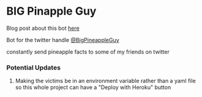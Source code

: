 
# BIG Pinapple Guy

Blog post about this bot [here](https://johannes-blog.herokuapp.com/twitter-bot)

Bot for the twitter handle [@BigPineappleGuy](https://twitter.com/BigPineappleGuy)

constantly send pineapple facts to some of my friends on twitter

### Potential Updates

1. Making the victims be in an environment variable rather than a yaml file so this whole project can have a "Deploy with Heroku" button


